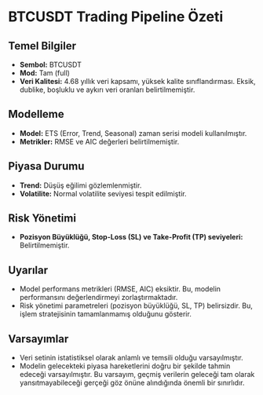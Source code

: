 # BTCUSDT Trading Pipeline Özeti

## Temel Bilgiler

* **Sembol:** BTCUSDT
* **Mod:** Tam (full)
* **Veri Kalitesi:** 4.68 yıllık veri kapsamı, yüksek kalite sınıflandırması. Eksik, dublike, boşluklu ve aykırı veri oranları belirtilmemiştir.

## Modelleme

* **Model:** ETS (Error, Trend, Seasonal) zaman serisi modeli kullanılmıştır.
* **Metrikler:** RMSE ve AIC değerleri belirtilmemiştir.

## Piyasa Durumu

* **Trend:** Düşüş eğilimi gözlemlenmiştir.
* **Volatilite:** Normal volatilite seviyesi tespit edilmiştir.

## Risk Yönetimi

* **Pozisyon Büyüklüğü, Stop-Loss (SL) ve Take-Profit (TP) seviyeleri:** Belirtilmemiştir.


## Uyarılar

* Model performans metrikleri (RMSE, AIC) eksiktir. Bu, modelin performansını değerlendirmeyi zorlaştırmaktadır.
* Risk yönetimi parametreleri (pozisyon büyüklüğü, SL, TP) belirsizdir.  Bu, işlem stratejisinin tamamlanmamış olduğunu gösterir.

## Varsayımlar

* Veri setinin istatistiksel olarak anlamlı ve temsili olduğu varsayılmıştır.
* Modelin gelecekteki piyasa hareketlerini doğru bir şekilde tahmin edeceği varsayılmıştır.  Bu varsayım, geçmiş verilerin geleceği tam olarak yansıtmayabileceği gerçeği göz önüne alındığında önemli bir sınırlıdır.
